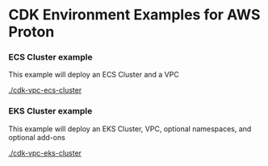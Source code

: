 # CDK Environment Examples for AWS Proton

### ECS Cluster example

This example will deploy an ECS Cluster and a VPC

[./cdk-vpc-ecs-cluster](cdk-vpc-ecs-cluster)

### EKS Cluster example

This example will deploy an EKS Cluster, VPC, optional namespaces, and optional add-ons

[./cdk-vpc-eks-cluster](cdk-vpc-eks-cluster)
